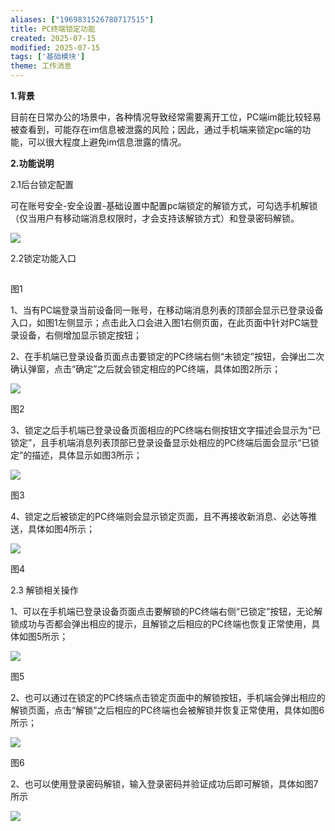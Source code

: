 ```yaml
---
aliases: ["1969831526780717515"]
title: PC终端锁定功能
created: 2025-07-15
modified: 2025-07-15
tags: ['基础模块']
theme: 工作消息
---
```


**1.背景**

目前在日常办公的场景中，各种情况导致经常需要离开工位，PC端im能比较轻易被查看到，可能存在im信息被泄露的风险；因此，通过手机端来锁定pc端的功能，可以很大程度上避免im信息泄露的情况。

**2.功能说明**

2.1后台锁定配置

可在账号安全-安全设置-基础设置中配置pc端锁定的解锁方式，可勾选手机解锁（仅当用户有移动端消息权限时，才会支持该解锁方式）和登录密码解锁。

![](https://myhelpdoc.oss-cn-heyuan.aliyuncs.com/mdimages/0dbcd41a2c96155996c424891be06b61.jpg)

2.2锁定功能入口

##

图1

1、当有PC端登录当前设备同一账号，在移动端消息列表的顶部会显示已登录设备入口，如图1左侧显示；点击此入口会进入图1右侧页面，在此页面中针对PC端登录设备，右侧增加显示锁定按钮；

2、在手机端已登录设备页面点击要锁定的PC终端右侧“未锁定”按钮，会弹出二次确认弹窗，点击“确定”之后就会锁定相应的PC终端，具体如图2所示；

![](https://myhelpdoc.oss-cn-heyuan.aliyuncs.com/mdimages/38354e97a9d3720d2f52ea2187e41674.jpg)

图2

3、锁定之后手机端已登录设备页面相应的PC终端右侧按钮文字描述会显示为“已锁定”，且手机端消息列表顶部已登录设备显示处相应的PC终端后面会显示“已锁定”的描述，具体显示如图3所示；

![](https://myhelpdoc.oss-cn-heyuan.aliyuncs.com/mdimages/a62ce2615868394f210d86a9225b9b08.jpg)

图3

4、锁定之后被锁定的PC终端则会显示锁定页面，且不再接收新消息、必达等推送，具体如图4所示；

![](https://myhelpdoc.oss-cn-heyuan.aliyuncs.com/mdimages/09de1e4b6f128ada88c2422dae265b11.jpg)

图4

2.3 解锁相关操作

1、可以在手机端已登录设备页面点击要解锁的PC终端右侧“已锁定”按钮，无论解锁成功与否都会弹出相应的提示，且解锁之后相应的PC终端也恢复正常使用，具体如图5所示；

![](https://myhelpdoc.oss-cn-heyuan.aliyuncs.com/mdimages/85e1afb4882f736fb29b66f28e85f9f6.jpg)

图5

2、也可以通过在锁定的PC终端点击锁定页面中的解锁按钮，手机端会弹出相应的解锁页面，点击“解锁”之后相应的PC终端也会被解锁并恢复正常使用，具体如图6所示；

![](https://myhelpdoc.oss-cn-heyuan.aliyuncs.com/mdimages/737e9b047bdf15c0bcd63375e36ff105.jpg)

图6

2、也可以使用登录密码解锁，输入登录密码并验证成功后即可解锁，具体如图7所示

![](https://myhelpdoc.oss-cn-heyuan.aliyuncs.com/mdimages/64f6b75274bd591a87793c0c42c9a6e0.jpg)

